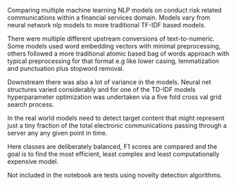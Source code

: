  
Comparing multiple machine learning NLP models on conduct risk related communications within a financial services domain.
Models vary from neural network nlp models to more traditional TF-IDF based models.  

There were multiple different upstream conversions of text-to-numeric. Some models used word embedding vectors with minimal preprocessing, others followed a more traditional atomic based bag of words approach with typical preprocessing for that format e.g  like lower casing, lemmatization and punctuation plus stopword removal.

Downstream there was also a lot of variance in the models. Neural net structures varied considerably and for one of the TD-IDF models hyperparameter optimization was undertaken via a five fold cross val grid search process.

In the real world models need to detect target content that might represent just a tiny fraction of the total electronic communications passing through a server any any given point in time. 

Here classes are deliberately balanced, F1 scores are compared and the goal is to find the most efficient, least complex and least computationally expensive model.  

Not included in the notebook are tests using novelty detection algorithms. 
